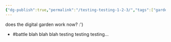 ```yaml
---
{"dg-publish":true,"permalink":"/testing-testing-1-2-3/","tags":["gardenEntry"]}
---
```


does the digital garden work now? :')

- #battle blah blah blah testing testing testing...